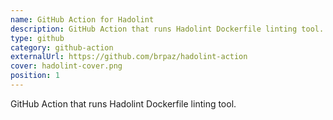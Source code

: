 ```yaml
---
name: GitHub Action for Hadolint
description: GitHub Action that runs Hadolint Dockerfile linting tool.
type: github
category: github-action
externalUrl: https://github.com/brpaz/hadolint-action
cover: hadolint-cover.png
position: 1
---
```


GitHub Action that runs Hadolint Dockerfile linting tool.
<!--more-->

